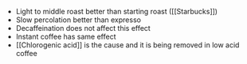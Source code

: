 - Light to middle roast better than starting roast ([[Starbucks]])
- Slow percolation better than expresso
- Decaffeination does not affect this effect
- Instant coffee has same effect
- [[Chlorogenic acid]] is the cause and it is being removed in low acid coffee